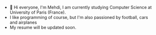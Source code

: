- 👋 Hi everyone, I'm Mehdi, I am currently studying Computer Science at University of Paris (France).
- I like programming of course, but I'm also passioned by football, cars and airplanes
- My resume will be updated soon.

<!---
MehdiM16/MehdiM16 is a ✨ special ✨ repository because its `README.md` (this file) appears on your GitHub profile.
You can click the Preview link to take a look at your changes.
--->
